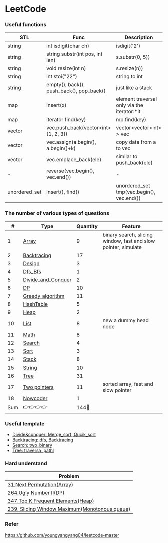 LeetCode
========

###  Useful functions
|STL| Func | Description | Lib |
| ----- | ----- | ----- | ------ |
|string|int isdigit(char ch)|isdigit('2')| \<cstdio\> |
|string|string substr(int pos, int len)|s.substr(0, 5))|\<string\>|
|string|void resize(int n)|s.resize(n))|\<string\>|
|string|int stoi("22")|string to int|\<string\>|
|string|empty(), back(), push_back(), pop_back()|just like a stack|\<string\>|
|map|insert(x)|element traversal only via the iterator:\*it|\<map\>|
|map|iterator find(key)|mp.find(key)|\<map\>|
|vector|vec.push_back(vector\<int\>{1, 2, 3})|vector\<vector\<int\> \> vec|\<vector\>|
|vector|vec.assign(a.begin(), a.begin()+k)|copy data from a to vec|\<vector\>|
|vector|vec.emplace_back(ele)|similar to push_back(ele)|\<vector\>|
|-|reverse(vec.begin(), vec.end())|-|\<algorithm\>|
|unordered_set|insert(), find()|unordered_set<int> tmp(vec.begin(), vec.end())|\<unordered_set\>|
### The number of various types of questions
| # | Type | Quantity |Feature|
|---|---|---|---|
|1| [Array](https://github.com/frdmu/LeetCode/tree/master/Array) | 9 |binary search, slicing window, fast and slow pointer, simulate|
|2| [Backtracing](https://github.com/frdmu/LeetCode/tree/master/Backtracing) | 17 || 
|3| [Design](https://github.com/frdmu/LeetCode/tree/master/Design) | 3 ||
|4| [Dfs_Bfs](https://github.com/frdmu/LeetCode/tree/master/Dfs_Bfs) | 1 ||
|5| [Divide_and_Conquer](https://github.com/frdmu/LeetCode/tree/master/Divide_and_Conquer) | 2 | |
|6| [DP](https://github.com/frdmu/LeetCode/tree/master/DP) | 10 | |
|7| [Greedy_algorithm](https://github.com/frdmu/LeetCode/tree/master/Greedy_algorithm)| 11 ||
|8| [HashTable](https://github.com/frdmu/LeetCode/tree/master/HashTable)| 5 ||
|9| [Heap](https://github.com/frdmu/LeetCode/tree/master/heap) | 2 ||
|10| [List](https://github.com/frdmu/LeetCode/tree/master/List)| 8 |new a dummy head node|
|11| [Math](https://github.com/frdmu/LeetCode/tree/master/Math) | 8| |
|12| [Search](https://github.com/frdmu/LeetCode/tree/master/Search) | 4| |
|13| [Sort](https://github.com/frdmu/LeetCode/tree/master/Sort) | 3| |
|14|[Stack](https://github.com/frdmu/LeetCode/tree/master/Stack)|8||
|15|[String](https://github.com/frdmu/LeetCode/tree/master/String)| 10 ||
|16| [Tree](https://github.com/frdmu/LeetCode/tree/master/Tree) | 31 ||
|17|[Two pointers](https://github.com/frdmu/LeetCode/tree/master/Two_pointers)|11|sorted array, fast and slow pointer|
|18|[Nowcoder](https://github.com/frdmu/LeetCode/tree/master/Nowcoder)| 1 ||
|Sum|:point_right::point_right::point_right::point_right:|144:wave:||

### Useful template
- [Divide&conquer: Merge_sort, Qucik_sort](https://github.com/frdmu/LeetCode/tree/master/Template)
- [Backtracing: dfs, Backtracing](https://github.com/frdmu/LeetCode/tree/master/Template)
- [Search: two_binary](https://github.com/frdmu/LeetCode/tree/master/Template)
- [Tree: traversa, pathl](https://github.com/frdmu/LeetCode/tree/master/Template)

### Hard understand
|Problem|
|--|
|[31.Next Permutation(Array)](https://leetcode-cn.com/problems/next-permutation/)|
|[264.Ugly Number II(DP)](https://leetcode-cn.com/problems/ugly-number-ii/)| 
|[347.Top K Frequent Elements(Heap)](https://leetcode-cn.com/problems/top-k-frequent-elements/)|
|[239. Sliding Window Maximum(Monotonous queue)](https://leetcode-cn.com/problems/sliding-window-maximum/)|

### Refer
https://github.com/youngyangyang04/leetcode-master
